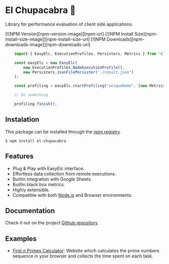 # El Chupacabra :goat:

Library for performance evaluation of client side applications.

[![NPM Version][npm-version-image]][npm-url]
[![NPM Install Size][npm-install-size-image]][npm-install-size-url]
[![NPM Downloads][npm-downloads-image]][npm-downloads-url]

```js
    import { EasyElc, ExecutionProfiles, Persisters, Metrics } from "el-chupacabra";

    const easyElc = new EasyElc(
        new ExecutionProfiles.NodeExecutionProfile(),
        new Persisters.JsonFilePersister("./result.json")
    );

    const profiling = easyElc.startProfiling("uniqueName", [new Metrics.DeltaTimeMetric()]);

    // Do something

    profiling.finish();
```

## Instalation

This package can be installed through the [npm registry](https://www.npmjs.com/).

```console
$ npm install el-chupacabra
```

## Features

* Plug & Play with EasyElc interface.
* Effortless data collection from remote executions.
* Builtin integration with Google Sheets.
* Builtin black box metrics.
* Highly extensible.
* Compatible with both [Node.js](https://nodejs.org/en/) and Browser environments.

## Documentation

Check it out on the project [Github repository](https://github.com/El-Chupacabra-TCC/el-chupacabra).

## Examples

* [First n Primes Calculator](https://el-chupacabra-tcc.github.io/FirstNPrimes/): Website which calculates the prime numbers sequence in your browser and collects the time spent on each task.
    
